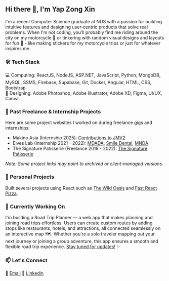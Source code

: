 ## Hi there 👋, I'm Yap Zong Xin
I'm a recent Computer Science graduate at NUS with a passion for building intuitive features and designing user‑centric products that solve real problems.
When I'm not coding, you’ll probably find me riding around the city on my motorcycle 🛵 or tinkering with random visual designs and layouts for fun 🎨 - like making stickers for my motorcycle trips or just for whatever inspires me.

### 🛠️ Tech Stack
💻 Computing: ReactJS, NodeJS, ASP.NET, JavaScript, Python, MongoDB, MySQL, SSMS, Firebase, Supabase, Git, Docker, Angular, HTML, CSS, Bootstrap <br />
🎨 Designing: Adobe Photoshop, Adobe Illustrator, Adobe XD, Figma, UI/UX, Canva

### 💼 Past Freelance & Internship Projects
Here are some project websites I worked on during freelance gigs and internships:
- Makino Asia (Internship 2025): <a href="https://drive.google.com/file/d/19Z0GgsIsuUSng1fEoz0mKycrG0DKOY3L/view?usp=drive_link" target="_blank">Contributions to JMV2</a>
- Elves Lab (Internship 2021 - 2022): <a href="http://www.webdesigning.com.sg/project/Mdada/" target="_blank">MDADA</a>, <a href="https://www.smiledental.sg/" target="_blank">Smile Dental</a>, <a href="https://www.mnda.org.sg/" target="_blank">MNDA</a>
- The Signature Patisserie (Freelance 2019 - 2022): <a href="https://thesignaturepatisserie.com/" target="_blank">The Signature Patisserie</a>

*Note: Some project links may point to archived or client-managed versions.*

### 🌱 Personal Projects
Built several projects using React such as <a href="https://the-wild-oasis-blond-chi.vercel.app/">The Wild Oasis</a> and <a href="https://fast-react-pizza-ebon-theta.vercel.app/">Fast React Pizza</a>.

### 🧪 Currently Working On
I'm building a Road Trip Planner — a web app that makes planning and joining road trips effortless. Users can create custom routes by adding stops like restaurants, hotels, and attractions, all connected seamlessly on an interactive map 🗺️. Whether you're a solo traveler mapping out your next journey or joining a group adventure, this app ensures a smooth and flexible road trip experience. [Stay tuned for updates!](https://github.com/yap-zong-xin/road-trip/blob/main/README.md) ✨

### 📫 Let's Connect
📧 <a href="mailto:yapzongxin@hotmail.com">Email</a>
🔗 <a href="https://www.linkedin.com/in/yapzongxin" target="_blank">Linkedin</a>

<!--
**yap-zong-xin/yap-zong-xin** is a ✨ _special_ ✨ repository because its `README.md` (this file) appears on your GitHub profile.

Here are some ideas to get you started:

- 🔭 I’m currently working on ...
- 🌱 I’m currently learning ...
- 👯 I’m looking to collaborate on ...
- 🤔 I’m looking for help with ...
- 💬 Ask me about ...
- 📫 How to reach me: ...
- 😄 Pronouns: ...
- ⚡ Fun fact: ...
-->
